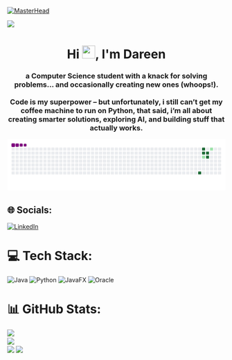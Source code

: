  
[![MasterHead](https://i.pinimg.com/originals/77/ca/a3/77caa32884d735d439ade45ba37feaf2.gif)](https://voueil.io)

[![](https://visitcount.itsvg.in/api?id=voueil&icon=0&color=0)](https://visitcount.itsvg.in)

<h1 align="center">Hi <img src="https://raw.githubusercontent.com/MartinHeinz/MartinHeinz/master/wave.gif" width="30px" height="30px" />, I'm Dareen </h1>
<h3 align="center"> a Computer Science student with a knack for solving problems… and occasionally creating new ones (whoops!).<br><br>Code is my superpower – but unfortunately, i still can’t get my coffee machine to run on Python, that said, i’m all about creating smarter solutions, exploring AI, and building stuff that actually works.
</h3>

 ![snake gif](https://github.com/voueil/voueil/blob/output/github-contribution-grid-snake.gif)

## 🌐 Socials:
[![LinkedIn](https://img.shields.io/badge/LinkedIn-%230077B5.svg?logo=linkedin&logoColor=white)](https://linkedin.com/in/https://www.linkedin.com/in/dareen-almutib-234697295/) 

# 💻 Tech Stack:
![Java](https://img.shields.io/badge/java-%23ED8B00.svg?style=for-the-badge&logo=openjdk&logoColor=white) ![Python](https://img.shields.io/badge/python-3670A0?style=for-the-badge&logo=python&logoColor=ffdd54) ![JavaFX](https://img.shields.io/badge/javafx-%23FF0000.svg?style=for-the-badge&logo=javafx&logoColor=white) ![Oracle](https://img.shields.io/badge/Oracle-F80000?style=for-the-badge&logo=oracle&logoColor=white)

# 📊 GitHub Stats:
![](https://github-readme-stats.vercel.app/api?username=voueil&theme=dark&hide_border=false&include_all_commits=false&count_private=false)<br/>
![](https://github-readme-streak-stats.herokuapp.com/?user=voueil&theme=dark&hide_border=false)<br/>
![](https://github-readme-stats.vercel.app/api/top-langs/?username=voueil&theme=dark&hide_border=false&include_all_commits=false&count_private=false&layout=compact)
![](https://github-contributor-stats.vercel.app/api?username=voueil&limit=5&theme=dark&combine_all_yearly_contributions=true)

